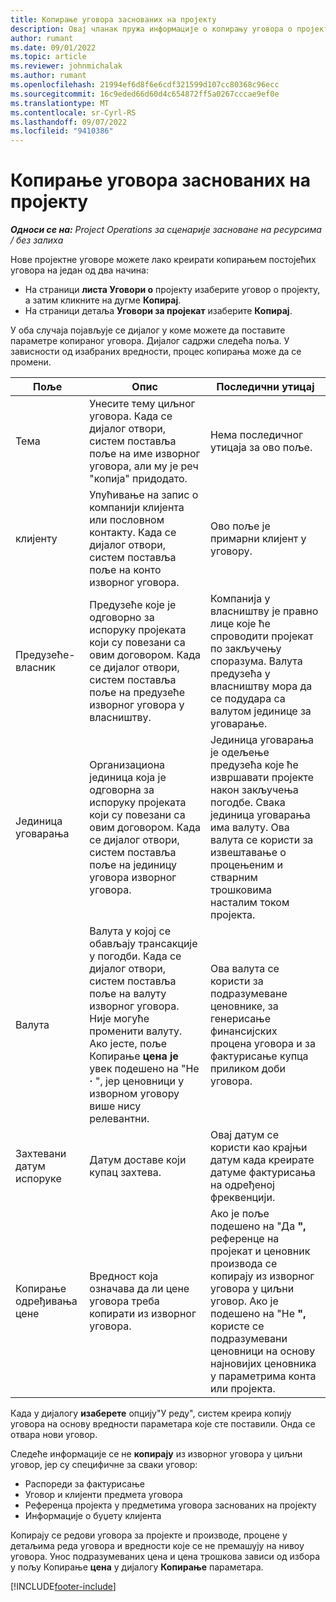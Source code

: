 ```yaml
---
title: Копирање уговора заснованих на пројекту
description: Овај чланак пружа информације о копирању уговора о пројекту у корпорацији Мицрософт Dynamics 365 Project Operations.
author: rumant
ms.date: 09/01/2022
ms.topic: article
ms.reviewer: johnmichalak
ms.author: rumant
ms.openlocfilehash: 21994ef6d8f6e6cdf321599d107cc80368c96ecc
ms.sourcegitcommit: 16c9eded66d60d4c654872ff5a0267cccae9ef0e
ms.translationtype: MT
ms.contentlocale: sr-Cyrl-RS
ms.lasthandoff: 09/07/2022
ms.locfileid: "9410386"
---
```

# <a name="copy-project-based-contracts"></a>Копирање уговора заснованих на пројекту

_**Односи се на:** Project Operations за сценарије засноване на ресурсима / без залиха_

Нове пројектне уговоре можете лако креирати копирањем постојећих уговора на један од два начина:

- На страници **листа Уговори о** пројекту изаберите уговор о пројекту, а затим кликните на дугме **Копирај**.
- На страници детаља **Уговори за пројекат** изаберите **Копирај**.

У оба случаја појављује се дијалог у коме можете да поставите параметре копираног уговора. Дијалог садржи следећа поља. У зависности од изабраних вредности, процес копирања може да се промени.

| Поље | Опис | Последични утицај |
| --- | --- | --- |
| Тема | Унесите тему циљног уговора. Када се дијалог отвори, систем поставља поље на име изворног уговора, али му је реч "копија" придодато. | Нема последичног утицаја за ово поље. |
| клијенту | Упућивање на запис о компанији клијента или пословном контакту. Када се дијалог отвори, систем поставља поље на конто изворног уговора. | Ово поље је примарни клијент у уговору. |
| Предузеће-власник | Предузеће које је одговорно за испоруку пројеката који су повезани са овим договором. Када се дијалог отвори, систем поставља поље на предузеће изворног уговора у власништву. | Компанија у власништву је правно лице које ће спроводити пројекат по закључењу споразума. Валута предузећа у власништву мора да се подудара са валутом јединице за уговарање. |
| Јединица уговарања | Организациона јединица која је одговорна за испоруку пројеката који су повезани са овим договором. Када се дијалог отвори, систем поставља поље на јединицу уговора изворног уговора. | Јединица уговарања је одељење предузећа које ће извршавати пројекте након закључења погодбе. Свака јединица уговарања има валуту. Ова валута се користи за извештавање о процењеним и стварним трошковима насталим током пројекта. |
| Валута | Валута у којој се обављају трансакције у погодби. Када се дијалог отвори, систем поставља поље на валуту изворног уговора. Није могуће променити валуту. Ако јесте, поље Копирање **цена је** увек подешено на "Не **·** ", јер ценовници у изворном уговору више нису релевантни. | Ова валута се користи за подразумеване ценовнике, за генерисање финансијских процена уговора и за фактурисање купца приликом доби уговора. |
| Захтевани датум испоруке | Датум доставе који купац захтева. | Овај датум се користи као крајњи датум када креирате датуме фактурисања на одређеној фреквенцији. |
| Копирање одређивања цене | Вредност која означава да ли цене уговора треба копирати из изворног уговора. | Ако је поље подешено на "Да **",** референце на пројекат и ценовник производа се копирају из изворног уговора у циљни уговор. Ако је подешено на "Не **",** користе се подразумевани ценовници на основу најновијих ценовника у параметрима конта или пројекта. |

Када у дијалогу **изаберете** опцију"У реду", систем креира копију уговора на основу вредности параметара које сте поставили. Онда се отвара нови уговор.

Следеће информације се не **копирају** из изворног уговора у циљни уговор, јер су специфичне за сваки уговор:

- Распореди за фактурисање
- Уговор и клијенти предмета уговора
- Референца пројекта у предметима уговора заснованих на пројекту
- Информације о буџету клијента

Копирају се редови уговора за пројекте и производе, процене у детаљима реда уговора и вредности које се не премашују на нивоу уговора. Унос подразумеваних цена и цена трошкова зависи од избора у пољу Копирање **цена** у дијалогу **Копирање** параметара.

[!INCLUDE[footer-include](../includes/footer-banner.md)]
